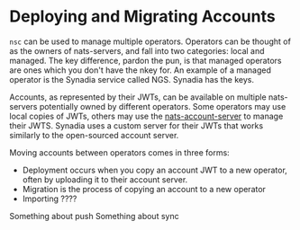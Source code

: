 # Deploying and Migrating Accounts

`nsc` can be used to manage multiple operators. Operators can be thought of as the owners of nats-servers, and fall into two categories: local and managed. The key difference, pardon the pun, is that managed operators are ones which you don't have the nkey for. An example of a managed operator is the Synadia service called NGS. Synadia has the keys.

Accounts, as represented by their JWTs, can be available on multiple nats-servers potentially owned by different operators. Some operators may use local copies of JWTs, others may use the [nats-account-server](../nas/README.md) to manage their JWTS. Synadia uses a custom server for their JWTs that works similarly to the open-sourced account server.

Moving accounts between operators comes in three forms:

* Deployment occurs when you copy an account JWT to a new operator, often by uploading it to their account server.
* Migration is the process of copying an account to a new operator
* Importing ????

Something about push
Something about sync

